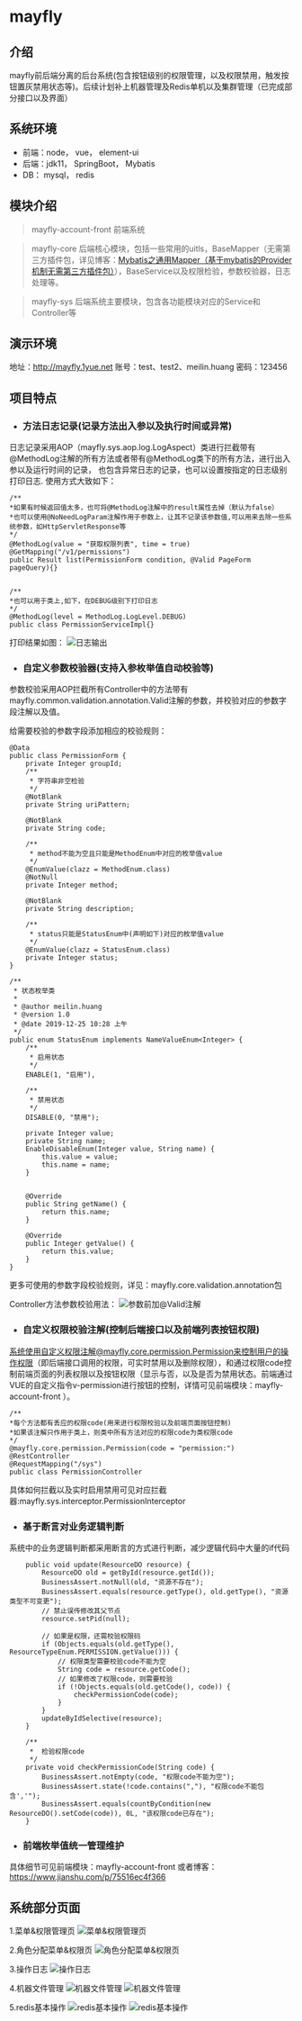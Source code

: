 # mayfly

## 介绍
mayfly前后端分离的后台系统(包含按钮级别的权限管理，以及权限禁用，触发按钮置灰禁用状态等)。后续计划补上机器管理及Redis单机以及集群管理（已完成部分接口以及界面）


## 系统环境
- 前端：node，  vue，  element-ui
- 后端：jdk11，  SpringBoot，  Mybatis
- DB： mysql，  redis

## 模块介绍
> mayfly-account-front
前端系统

> mayfly-core
后端核心模块，包括一些常用的uitls，BaseMapper（无需第三方插件包，详见博客：[Mybatis之通用Mapper（基于mybatis的Provider机制无需第三方插件包）](https://www.jianshu.com/p/5fcea00f439d)），BaseService以及权限检验，参数校验器，日志处理等。

> mayfly-sys
后端系统主要模块，包含各功能模块对应的Service和Controller等

## 演示环境
地址：<http://mayfly.1yue.net>
账号：test、test2、meilin.huang 密码：123456

## 项目特点 

- ### 方法日志记录(记录方法出入参以及执行时间或异常)
日志记录采用AOP（mayfly.sys.aop.log.LogAspect）类进行拦截带有@MethodLog注解的所有方法或者带有@MethodLog类下的所有方法，进行出入参以及运行时间的记录，
也包含异常日志的记录，也可以设置按指定的日志级别打印日志.
使用方式大致如下：
```
/**
*如果有时候返回值太多，也可将@MethodLog注解中的result属性去掉（默认为false）
*也可以使用@NoNeedLogParam注解作用于参数上，让其不记录该参数值,可以用来去除一些系统参数，如HttpServletResponse等
*/
@MethodLog(value = "获取权限列表", time = true)
@GetMapping("/v1/permissions")
public Result list(PermissionForm condition, @Valid PageForm pageQuery){}


/**
*也可以用于类上,如下，在DEBUG级别下打印日志
*/
@MethodLog(level = MethodLog.LogLevel.DEBUG)
public class PermissionServiceImpl{}
```
打印结果如图：
![日志输出](https://images.gitee.com/uploads/images/2020/0311/104645_3955cb50_1240250.png "日志输出.png")


- ### 自定义参数校验器(支持入参枚举值自动校验等)
参数校验采用AOP拦截所有Controller中的方法带有mayfly.common.validation.annotation.Valid注解的参数，并校验对应的参数字段注解以及值。

给需要校验的参数字段添加相应的校验规则：
```
@Data
public class PermissionForm {
    private Integer groupId;
    /**
     * 字符串非空检验
     */
    @NotBlank
    private String uriPattern; 

    @NotBlank
    private String code;

    /**
     * method不能为空且只能是MethodEnum中对应的枚举值value
     */
    @EnumValue(clazz = MethodEnum.class)
    @NotNull
    private Integer method;

    @NotBlank
    private String description;

    /**
     * status只能是StatusEnum中(声明如下)对应的枚举值value
     */
    @EnumValue(clazz = StatusEnum.class)
    private Integer status;   
}

/**
 * 状态枚举类
 *
 * @author meilin.huang
 * @version 1.0
 * @date 2019-12-25 10:28 上午
 */
public enum StatusEnum implements NameValueEnum<Integer> {
    /**
     * 启用状态
     */
    ENABLE(1, "启用"),

    /**
     * 禁用状态
     */
    DISABLE(0, "禁用");

    private Integer value;
    private String name;
    EnableDisableEnum(Integer value, String name) {
        this.value = value;
        this.name = name;
    }


    @Override
    public String getName() {
        return this.name;
    }

    @Override
    public Integer getValue() {
        return this.value;
    }
}
```
更多可使用的参数字段校验规则，详见：mayfly.core.validation.annotation包

Controller方法参数校验用法：
![参数前加@Valid注解](https://images.gitee.com/uploads/images/2019/0329/131943_438c4935_1240250.png "屏幕截图.png")


- ### 自定义权限校验注解(控制后端接口以及前端列表按钮权限)
系统使用自定义权限注解@mayfly.core.permission.Permission来控制用户的操作权限（即后端接口调用的权限，可实时禁用以及删除权限），和通过权限code控制前端页面的列表权限以及按钮权限（显示与否，以及是否为禁用状态。前端通过VUE的自定义指令v-permission进行按钮的控制，详情可见前端模块：mayfly-account-front ）。
```
/**
*每个方法都有丢应的权限code(用来进行权限校验以及前端页面按钮控制)  
*如果该注解只作用于类上，则类中所有方法对应的权限code为类权限code
*/
@mayfly.core.permission.Permission(code = "permission:")
@RestController
@RequestMapping("/sys")
public class PermissionController 
```
具体如何拦截以及实时启用禁用可见对应拦截器:mayfly.sys.interceptor.PermissionInterceptor


- ### 基于断言对业务逻辑判断
系统中的业务逻辑判断都采用断言的方式进行判断，减少逻辑代码中大量的if代码

```
    public void update(ResourceDO resource) {
        ResourceDO old = getById(resource.getId());
        BusinessAssert.notNull(old, "资源不存在");
        BusinessAssert.equals(resource.getType(), old.getType(), "资源类型不可变更");
        // 禁止误传修改其父节点
        resource.setPid(null);

        // 如果是权限，还需校验权限码
        if (Objects.equals(old.getType(), ResourceTypeEnum.PERMISSION.getValue())) {
            // 权限类型需要校验code不能为空
            String code = resource.getCode();
            // 如果修改了权限code，则需要校验
            if (!Objects.equals(old.getCode(), code)) {
                checkPermissionCode(code);
            }
        }
        updateByIdSelective(resource);
    }
    
    /**
     *  检验权限code
     */
    private void checkPermissionCode(String code) {
        BusinessAssert.notEmpty(code, "权限code不能为空");
        BusinessAssert.state(!code.contains(","), "权限code不能包含','");
        BusinessAssert.equals(countByCondition(new ResourceDO().setCode(code)), 0L, "该权限code已存在");
    }

```

- ### 前端枚举值统一管理维护
具体细节可见前端模块：mayfly-account-front 或者博客：https://www.jianshu.com/p/75516ec4f366

## 系统部分页面

1.菜单&权限管理页
![菜单&权限管理页](https://images.gitee.com/uploads/images/2020/0311/104924_bb08cd6d_1240250.png "菜单&权限管理页.png")

2.角色分配菜单&权限页
![角色分配菜单&权限页](https://images.gitee.com/uploads/images/2020/0311/104949_3c61e72f_1240250.png "屏幕截图.png")

3.操作日志
![操作日志](https://images.gitee.com/uploads/images/2020/0311/105025_2d59ed81_1240250.png "操作日志.png")

4.机器文件管理
![机器文件管理](https://images.gitee.com/uploads/images/2020/0311/110243_fdd2ff21_1240250.png "机器文件管理.png")
![机器文件管理](https://images.gitee.com/uploads/images/2020/0311/105100_a1b58e35_1240250.png "机器文件管理.png")

5.redis基本操作
![redis基本操作](https://images.gitee.com/uploads/images/2020/0311/110550_b18f0b76_1240250.png "redis基本操作.png")
![redis基本操作](https://images.gitee.com/uploads/images/2020/0311/105230_7281f9e2_1240250.png "redis基本操作.png")
